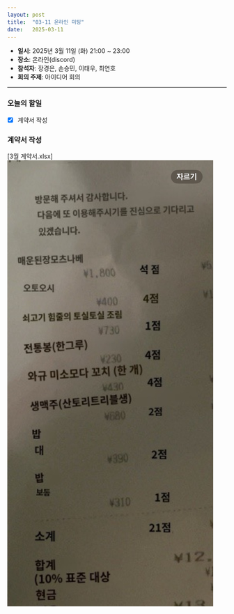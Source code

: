 ```yaml
---
layout: post
title:  "03-11 온라인 미팅"
date:   2025-03-11
---
```


- **일시**: 2025년 3월 11일 (화) 21:00 ~ 23:00
- **장소**: 온라인(discord)
- **참석자**: 장경은, 손승민, 이태우, 최연호
- **회의 주제**: 아이디어 회의

---

### 오늘의 할일

- [x]  계약서 작성

### 계약서 작성

[3월 계약서.xlsx]
![image.png](image.png)